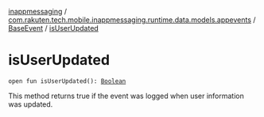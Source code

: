 [inappmessaging](../../index.md) / [com.rakuten.tech.mobile.inappmessaging.runtime.data.models.appevents](../index.md) / [BaseEvent](index.md) / [isUserUpdated](./is-user-updated.md)

# isUserUpdated

`open fun isUserUpdated(): `[`Boolean`](https://kotlinlang.org/api/latest/jvm/stdlib/kotlin/-boolean/index.html)

This method returns true if the event was logged when user information was updated.


